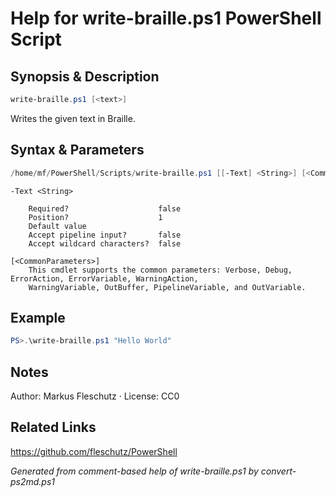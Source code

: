 # Help for write-braille.ps1 PowerShell Script

## Synopsis & Description
```powershell
write-braille.ps1 [<text>]
```

Writes the given text in Braille.

## Syntax & Parameters
```powershell
/home/mf/PowerShell/Scripts/write-braille.ps1 [[-Text] <String>] [<CommonParameters>]
```

```
-Text <String>
    
    Required?                    false
    Position?                    1
    Default value                
    Accept pipeline input?       false
    Accept wildcard characters?  false
```

```
[<CommonParameters>]
    This cmdlet supports the common parameters: Verbose, Debug, ErrorAction, ErrorVariable, WarningAction, 
    WarningVariable, OutBuffer, PipelineVariable, and OutVariable.
```

## Example
```powershell
PS>.\write-braille.ps1 "Hello World"
```


## Notes
Author: Markus Fleschutz · License: CC0

## Related Links
https://github.com/fleschutz/PowerShell

*Generated from comment-based help of write-braille.ps1 by convert-ps2md.ps1*
